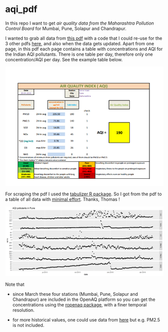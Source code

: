 # aqi_pdf

In this repo I want to get *air quality data from the Maharashtra Pollution Control Board* for Mumbai, Pune, Solapur and Chandrapur.

I wanted to grab all data from [this pdf](http://mpcb.gov.in/envtdata/pdf/Pune_Karve_Road.pdf) with a code that I could re-use for the 3 other pdfs [here](http://mpcb.gov.in/envtdata/RegionReport.php), and also when the data gets updated. Apart from one page, in this pdf each page contains a table with concentrations and AQI for the Indian AQI pollutants. There is one table per day, therefore only one concentration/AQI per day.
See the example table below.

![alt text](example.png)


For scraping the pdf I used the [tabulizer R package](https://github.com/leeper/tabulizer). So I got from the pdf to a table of all data with [minimal effort](extract_aqi.R). Thanks, Thomas !

![alt text](aqi.PNG)

Note that

* since March these four stations (Mumbai, Pune, Solapur and Chandrapur) are included in the OpenAQ platform so you can get the concentrations using the [ropenaq package](https://github.com/ropenscilabs/ropenaq), with a finer temporal resolution.

* for more historical values, one could use data from [here](http://mpcb.gov.in/envtdata/envtair.php) but e.g. PM2.5 is not included.
